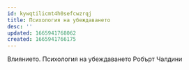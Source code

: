 ```yaml
---
id: kywqtilicmt4h0sefcwzrqj
title: Психология на убеждаването
desc: ''
updated: 1665941768062
created: 1665941766175
---
```


Влиянието. Психология на убеждаването
Робърт Чалдини
